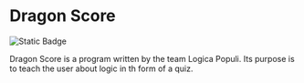 # Dragon Score
![Static Badge](https://img.shields.io/badge/Verson-1.3.1.0--alpha-%23FF00BF)

Dragon Score is a program written by the team Logica Populi.
Its purpose is to teach the user about logic in th form of a quiz.